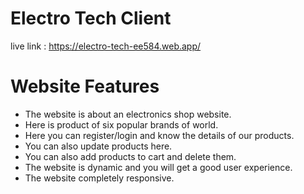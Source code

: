 # Electro Tech Client

live link : https://electro-tech-ee584.web.app/

# Website Features

- The website is about an electronics shop website.
- Here is product of six popular brands of world.
- Here you can register/login and know the details of our products.
- You can also update products here.
- You can also add products to cart and delete them.
- The website is dynamic and you will get a good user experience.
- The website completely responsive.
